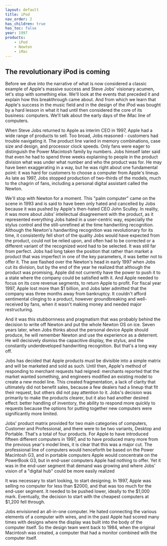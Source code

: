 ```yaml
---
layout: default
title: iPod
nav_order: 2
has_children: true
has_toc: false
year: 1997
products: 
    - iPod
    - Newton
    - iMac
---
```

<link rel="stylesheet" href="{{ site.baseurl }}/assets/custom.css">

## The revolutionary iPod is coming

Before we dive into the narrative of what is now considered a classic example of Apple's massive success and Steve Jobs' visionary acumen, let's stop with something else. We'll look at the events that preceded it and explain how this breakthrough came about. And from which we learn that Apple's success in the music field and in the design of the iPod was bought by a hard lesson in what it had until then considered the core of its business: computers. We'll talk about the early days of the iMac line of computers. 

When Steve Jobs returned to Apple as interim CEO in 1997, Apple had a wide range of products to sell. Too broad, Jobs reasoned - customers had trouble navigating it. The product line varied in memory combinations, case size and design, and processor clock speeds. Only fans were eager to distinguish the Power Macintosh family by numbers. Jobs himself later said that even he had to spend three weeks explaining to people in the product division what was under what number and who the product was for. He may have been exaggerating in a way, but he was right about one fundamental point: it was hard for customers to choose a computer from Apple's lineup. As late as 1997, Jobs stopped production of two-thirds of the models, much to the chagrin of fans, including a personal digital assistant called the Newton.  

We'll stop with Newton for a moment. This "palm computer" came on the scene in 1993 and is said to have been only hated and cancelled by Jobs because it was pushed by Apple's then-hated CEO John Sculley. In reality, it was more about Jobs' intellectual disagreement with the product, as it represented everything Jobs hated in a user-centric way, especially the stylus control and the still-unrefined at the time handwriting recognition. Although the Newton's handwriting recognition was revolutionary for its time, it consistently fell short of the quality Jobs would have expected from the product, could not be relied upon, and often had to be corrected or a different variant of the recognized word had to be selected. It was still far from perfect. Jobs had long taken the position that rather than market a product that was imperfect in one of the key parameters, it was better not to offer it. The axe flashed over the Newton's head in early 1997 when Jobs cut its division, but by the end of the year he realized that although the product was promising, Apple did not currently have the power to push it to a state where the company could be satisfied with it. And Apple needed to focus on its core revenue segments, to return Apple to profit. For fiscal year 1997, Apple lost more than $1 billion, and Jobs later admitted that the company was three months away from bankruptcy. It couldn't afford sentimental clinging to a product, however groundbreaking and well-received by fans, when it wasn't making money and needed major restructuring. 

And it was this stubbornness and pragmatism that was probably behind the decision to write off Newton and put the whole Newton OS on ice. Seven years later, when Jobs thinks about the personal device Apple should produce, he will remember Newton and use the experience as a deterrent. He will decisively dismiss the capacitive display, the stylus, and the constantly underdeveloped handwriting recognition. But that's a long way off. 

Jobs has decided that Apple products must be divisible into a simple matrix and will be marketed and sold as such. Until then, Apple's method of responding to merchant requests had reigned: merchants reported that the market wanted something, and engineers modified an existing model to create a new model line. This created fragmentation, a lack of clarity that ultimately did not benefit sales, because a few dealers had a lineup that fit their request, but others did not pay attention to it. Jobs's decision was primarily to make the products clearer, but it also had another desired effect: better handling of inventory, the ability to respond more quickly to requests because the options for putting together new computers were significantly more limited. 

Jobs' product matrix provided for two main categories of computers, Customer and Professional, and there were to be two variants, Desktop and Portable. That's a total of four products. For Apple to have introduced fifteen different computers in 1997, and to have produced many more from the previous year's model lines, it is clear that this was a major cut. The professional line of computers would henceforth be based on the Power Macintosh G3, and in portable computers Apple would concentrate on the PowerBook G3, but in end-user computers Apple had nothing to offer. Yet it was in the end-user segment that demand was growing and where Jobs' vision of a "digital hub" could be more easily realized

It was necessary to start looking, to start designing. In 1997, Apple was selling no computer for less than $2000, and that was too much for the end-user segment. It needed to be pushed lower, ideally to the $1,000 mark. Eventually, the decision to start with the cheapest computers at $1,200 fell through. 

Jobs envisioned an all-in-one computer. He hated connecting the various elements of a computer with wires, and in the past Apple had scored many times with designs where the display was built into the body of the computer itself. So the design team went back to 1984, when the original Macintosh was created, a computer that had a monitor combined with the computer itself. 